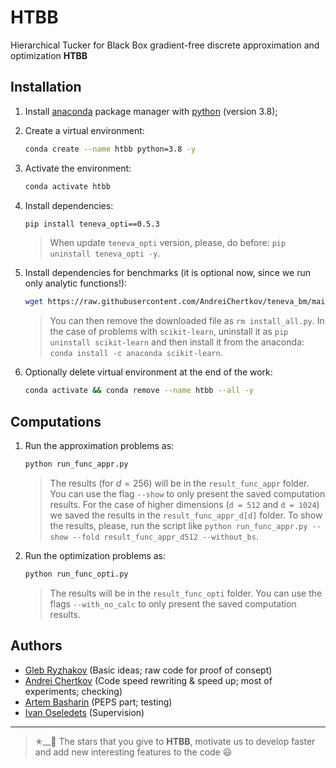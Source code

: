 # HTBB
Hierarchical Tucker for Black Box gradient-free discrete approximation and optimization **HTBB**

## Installation

1. Install [anaconda](https://www.anaconda.com) package manager with [python](https://www.python.org) (version 3.8);

2. Create a virtual environment:
    ```bash
    conda create --name htbb python=3.8 -y
    ```

3. Activate the environment:
    ```bash
    conda activate htbb
    ```

4. Install dependencies:
    ```bash
    pip install teneva_opti==0.5.3
    ```
    > When update `teneva_opti` version, please, do before: `pip uninstall teneva_opti -y`.

5. Install dependencies for benchmarks (it is optional now, since we run only analytic functions!):
    ```bash
    wget https://raw.githubusercontent.com/AndreiChertkov/teneva_bm/main/install_all.py && python install_all.py --env htde
    ```
    > You can then remove the downloaded file as `rm install_all.py`. In the case of problems with `scikit-learn`, uninstall it as `pip uninstall scikit-learn` and then install it from the anaconda: `conda install -c anaconda scikit-learn`.

6. Optionally delete virtual environment at the end of the work:
    ```bash
    conda activate && conda remove --name htbb --all -y
    ```


## Computations

1. Run the approximation problems as:
    ```bash
    python run_func_appr.py
    ```
    > The results (for $d = 256$) will be in the `result_func_appr` folder. You can use the flag `--show` to only present the saved computation results. For the case of higher dimensions (`d = 512` and `d = 1024`) we saved the results in the `result_func_appr_d[d]` folder. To show the results, please, run the script like `python run_func_appr.py --show --fold result_func_appr_d512 --without_bs`.


2. Run the optimization problems as:
    ```bash
    python run_func_opti.py
    ```
    > The results will be in the `result_func_opti` folder. You can use the flags `--with_no_calc` to only present the saved computation results.


## Authors

- [Gleb Ryzhakov](https://github.com/G-Ryzhakov) (Basic ideas; raw code for proof of consept)
- [Andrei Chertkov](https://github.com/AndreiChertkov) (Code speed rewriting & speed up; most of experiments; checking)
- [Artem Basharin](https://github.com/a-wernon) (PEPS part; testing)
- [Ivan Oseledets](https://github.com/oseledets) (Supervision)


---


> ✭__🚂  The stars that you give to **HTBB**, motivate us to develop faster and add new interesting features to the code 😃
